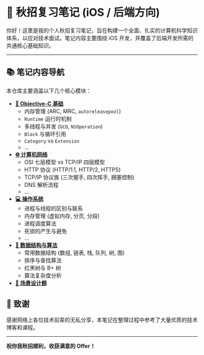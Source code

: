 # 🍂 秋招复习笔记 (iOS / 后端方向)

你好！这里是我的个人秋招复习笔记，旨在构建一个全面、扎实的计算机科学知识体系，以应对技术面试。笔记内容主要围绕 iOS 开发，并覆盖了后端开发所需的共通核心基础知识。

---

## 📚 笔记内容导航

本仓库主要涵盖以下几个核心模块：

*   **[🔷 Objective-C 基础](link/to/oc/folder)**
    *   内存管理 (ARC, MRC, `autoreleasepool`)
    *   `Runtime` 运行时机制
    *   多线程与并发 (`GCD`, `NSOperation`)
    *   `Block` 与循环引用
    *   `Category` vs `Extension`
    *   ...
*   **[🌐 计算机网络](link/to/network/folder)**
    *   OSI 七层模型 vs TCP/IP 四层模型
    *   HTTP 协议 (HTTP/1.1, HTTP/2, HTTPS)
    *   TCP/IP 协议族 (三次握手, 四次挥手, 拥塞控制)
    *   DNS 解析流程
    *   ...
*   **[💻 操作系统](link/to/os/folder)**
    *   进程与线程的区别与联系
    *   内存管理 (虚拟内存, 分页, 分段)
    *   进程调度算法
    *   死锁的产生与避免
    *   ...
*   **[💾 数据结构与算法](link/to/ds_algo/folder)**
    *   常用数据结构 (数组, 链表, 栈, 队列, 树, 图)
    *   排序与查找算法
    *   红黑树与 B+ 树
    *   算法复杂度分析
*   **[🧩 场景设计题](link/to/scenario/folder)**



## 🙏 致谢

感谢网络上各位技术前辈的无私分享，本笔记在整理过程中参考了大量优质的技术博客和课程。

---

**祝你我秋招顺利，收获满意的 Offer！**
